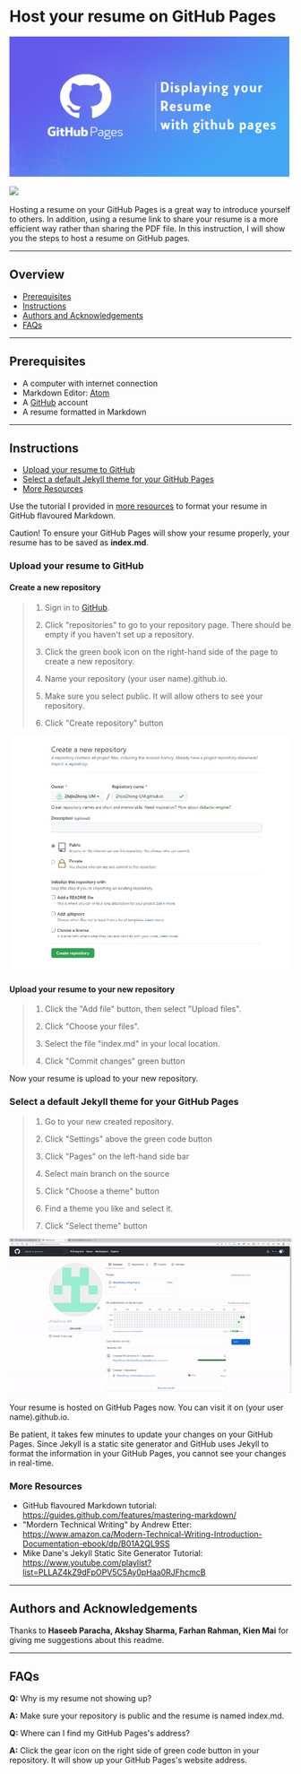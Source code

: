 # Host your resume on GitHub Pages
<img src="https://github.com/ZhijieZheng-UM/ZhijieZheng-UM.github.io/blob/main/image.png" alt="page"
	title="page" width="500" height="250" />

![](resume.gif)

Hosting a resume on your GitHub Pages is a great way to introduce yourself to others. In addition, using a resume link to share your resume is a more efficient way rather than sharing the PDF file. In this instruction, I will show you the steps to host a resume on GitHub pages.

----
## Overview
- [Prerequisites](#Prerequisites)
- [Instructions](#Instructions)
- [Authors and Acknowledgements](#Authors-and-Acknowledgements)
- [FAQs](#FAQs)
-----
## Prerequisites
* A computer with internet connection
* Markdown Editor: [Atom](https://atom.io/)
* A [GitHub](https://github.com/) account
* A resume formatted in Markdown
----
## Instructions

- [Upload your resume to GitHub](#Upload-your-resume-to-GitHub)
- [Select a default Jekyll theme for your GitHub Pages](#Select-a-default-Jekyll-theme-for-your-GitHub-Pages)
- [More Resources](#More-Resources)

Use the tutorial I provided in [more resources](#more-resources) to format your resume in GitHub flavoured Markdown.

Caution! To ensure your GitHub Pages will show your resume properly, your resume has to be saved as **index.md**.
### Upload your resume to GitHub

#### Create a new repository
>1. Sign in to [GitHub](https://github.com/).
>
>2. Click "repositories" to go to your repository page. There should be empty if you haven't set up a repository.
>
>3. Click the green book icon on the right-hand side of the page to create a new repository.
>
>4. Name your repository (your user name).github.io.
>
>5. Make sure you select public. It will allow others to see your repository.
>
>6. Click "Create repository" button

![create](https://github.com/ZhijieZheng-UM/ZhijieZheng-UM.github.io/blob/main/create.jpeg)

#### Upload your resume to your new repository
>1. Click the "Add file" button, then select "Upload files".
>
>2. Click "Choose your files".
>
>3. Select the file "index.md" in your local location.
>
>4. Click "Commit changes" green button

Now your resume is upload to your new repository.

### Select a default Jekyll theme for your GitHub Pages
>1. Go to your new created repository.
>
>2. Click "Settings" above the green code button
>
>3. Click "Pages" on the left-hand side bar
>
>4. Select main branch on the source
>
>5. Click "Choose a theme" button
>
>6. Find a theme you like and select it.
>
>7. Click "Select theme" button

![](gif.gif)

Your resume is hosted on GitHub Pages now. You can visit it on (your user name).github.io.

Be patient, it takes few minutes to update your changes on your GitHub Pages. Since Jekyll is a static site generator and GitHub uses Jekyll to format the information in your GitHub Pages, you cannot see your changes in real-time.

### More Resources
* GitHub flavoured Markdown tutorial: https://guides.github.com/features/mastering-markdown/
* "Mordern Technical Writing" by Andrew Etter: https://www.amazon.ca/Modern-Technical-Writing-Introduction-Documentation-ebook/dp/B01A2QL9SS
* Mike Dane's Jekyll Static Site Generator Tutorial: https://www.youtube.com/playlist?list=PLLAZ4kZ9dFpOPV5C5Ay0pHaa0RJFhcmcB

----
## Authors and Acknowledgements

Thanks to **Haseeb Paracha, Akshay Sharma, Farhan Rahman, Kien Mai** for giving me suggestions about this readme.

----
## FAQs
**Q:** Why is my resume not showing up?

**A:** Make sure your repository is public and the resume is named index.md.

**Q:** Where can I find my GitHub Pages's address?

**A:** Click the gear icon on the right side of green code button in your repository. It will show up your GitHub Pages's website address.
